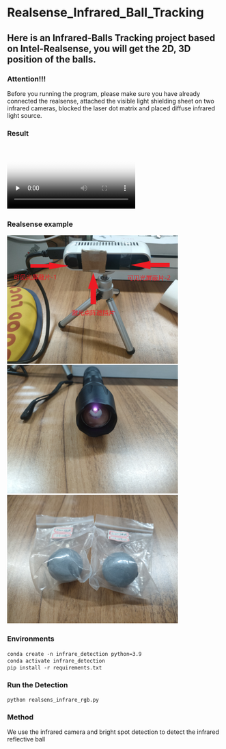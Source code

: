 # Realsense_Infrared_Ball_Tracking
## Here is an Infrared-Balls Tracking project based on Intel-Realsense, you will get the 2D, 3D position of the balls.

### Attention!!!
Before you running the program, please make sure you have already connected the realsense, attached the visible light shielding sheet on two infrared cameras, blocked the laser dot matrix and placed diffuse infrared light source.

### Result
<video id="video" controls="" preload="none" poster="视频">
      <source id="mp4" src="./detectResult.mp4" type="video/mp4">
</video>

### Realsense example
<img src="./realsense_diy.jpg" width = "400" height = "300" alt="图片名称"/>
<img src="./flashlight.jpg" width = "400" height = "300" alt="图片名称"/>
<img src="./balls.jpg" width = "400" height = "300" alt="图片名称"/>

### Environments
```
conda create -n infrare_detection python=3.9
conda activate infrare_detection
pip install -r requirements.txt
```

### Run the Detection
```
python realsens_infrare_rgb.py
```

### Method
We use the infrared camera and bright spot detection to detect the infrared reflective ball

